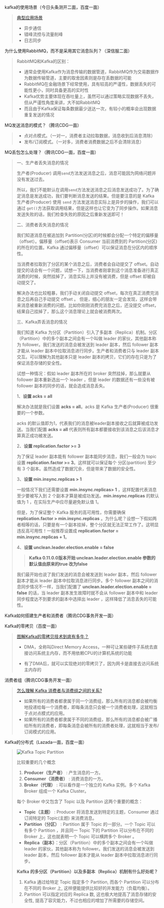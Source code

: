 kafka的使用场景（今日头条测开二面，百度一面）

> [典型应用场景](https://support.huaweicloud.com/productdesc-kafka/kafka-scenarios.html)
>
> - 异步通信
> - 错峰流控与流量削峰
> - 日志同步

为什么使用RabbitMQ，而不是采用其它消息队列？（深信服二面）

> RabbitMQ和Kafka的区别：
>
> - 通常会使用Kafka作为消息传输的数据管道，RabbitMQ作为交易数据作为数据传输管道，主要的取舍因素则是存在丢数据的可能
> - RabbitMQ在金融场景下经常使用，具有较高的严谨性，数据丢失的可能性更小，同时具备更高的实时性
> - Kafka优势主要体现在吞吐量上，虽然可以通过策略实现数据不丢失，但从严谨性角度来讲，大不如RabbitMQ
> - 而且由于Kafka保证每条数据最少送达一次，有较小的概率会出现数据重复发送的情况

MQ发送消息的模式？（腾讯CDG一面）

> - 点对点模式。（一对一，消费者主动拉取数据，消息收到后消息清除）
> - 发布/订阅模式。（一对多，消费者消费数据之后不会清除消息）

MQ丢包怎么处理？（腾讯CDG一面，百度一面）

> 一、生产者丢失消息的情况
>
> 生产者(Producer) 调用`send`方法发送消息之后，消息可能因为网络问题并没有发送过去。
>
> 所以，我们不能默认在调用`send`方法发送消息之后消息发送成功了。为了确定消息是发送成功，我们要判断消息发送的结果。但是要注意的是 Kafka 生产者(Producer) 使用 `send` 方法发送消息实际上是异步的操作，我们可以通过 `get()`方法获取调用结果，但是这样也让它变为了同步操作。如果消息发送失败的话，我们检查失败的原因之后重新发送即可！
>
> 二、消费者丢失消息的情况
>
> 我们知道消息在被追加到 Partition(分区)的时候都会分配一个特定的偏移量（offset）。偏移量（offset)表示 Consumer 当前消费到的 Partition(分区)的所在的位置。Kafka 通过偏移量（offset）可以保证消息在分区内的顺序性。
>
> 当消费者拉取到了分区的某个消息之后，消费者会自动提交了 offset。自动提交的话会有一个问题，试想一下，当消费者刚拿到这个消息准备进行真正消费的时候，突然挂掉了，消息实际上并没有被消费，但是 offset 却被自动提交了。
>
> 解决办法也比较粗暴，我们手动关闭自动提交 offset，每次在真正消费完消息之后再自己手动提交 offset 。 但是，细心的朋友一定会发现，这样会带来消息被重新消费的问题。比如你刚刚消费完消息之后，还没提交 offset，结果自己挂掉了，那么这个消息理论上就会被消费两次。
>
> 三、Kafka弄丢消息的情况
>
> 我们知道 Kafka 为分区（Partition）引入了多副本（Replica）机制。分区（Partition）中的多个副本之间会有一个叫做 leader 的家伙，其他副本称为 follower。我们发送的消息会被发送到 leader 副本，然后 follower 副本才能从 leader 副本中拉取消息进行同步。生产者和消费者只与 leader 副本交互。可以理解为其他副本只是 leader 副本的拷贝，它们的存在只是为了保证消息存储的安全性。
>
> 试想一种情况：假如 leader 副本所在的 broker 突然挂掉，那么就要从 follower 副本重新选出一个 leader ，但是 leader 的数据还有一些没有被 follower 副本的同步的话，就会造成消息丢失。
>
> 1、**设置 acks = all**
>
> 解决办法就是我们设置 **acks = all**。acks 是 Kafka 生产者(Producer) 很重要的一个参数。
>
> acks 的默认值即为1，代表我们的消息被leader副本接收之后就算被成功发送。当我们配置 **acks = all** 代表则所有副本都要接收到该消息之后该消息才算真正成功被发送。
>
> 2、**设置 replication.factor >= 3**
>
> 为了保证 leader 副本能有 follower 副本能同步消息，我们一般会为 topic 设置 **replication.factor >= 3**。这样就可以保证每个 分区(partition) 至少有 3 个副本。虽然造成了数据冗余，但是带来了数据的安全性。
>
> 3、**设置 min.insync.replicas > 1**
>
> 一般情况下我们还需要设置 **min.insync.replicas> 1** ，这样配置代表消息至少要被写入到 2 个副本才算是被成功发送。**min.insync.replicas** 的默认值为 1 ，在实际生产中应尽量避免默认值 1。
>
> 但是，为了保证整个 Kafka 服务的高可用性，你需要确保 **replication.factor > min.insync.replicas** 。为什么呢？设想一下假如两者相等的话，只要是有一个副本挂掉，整个分区就无法正常工作了。这明显违反高可用性！一般推荐设置成 **replication.factor = min.insync.replicas + 1**。
>
> 4、**设置 unclean.leader.election.enable = false**
>
> > **Kafka 0.11.0.0版本开始 unclean.leader.election.enable 参数的默认值由原来的true 改为false**
>
> 我们最开始也说了我们发送的消息会被发送到 leader 副本，然后 follower 副本才能从 leader 副本中拉取消息进行同步。多个 follower 副本之间的消息同步情况不一样，当我们配置了 **unclean.leader.election.enable = false** 的话，当 leader 副本发生故障时就不会从 follower 副本中和 leader 同步程度达不到要求的副本中选择出 leader ，这样降低了消息丢失的可能性。

Kafka如何搭建生产者和消费者（腾讯CDG事务开发一面）

Kafka的零拷贝（百度一面）

> [图解Kafka的零拷贝技术到底有多牛？](https://cloud.tencent.com/developer/article/1421266)
>
> - DMA，全称叫Direct Memory Access，一种可让某些硬件子系统去直接访问系统主内存，而不用依赖CPU的计算机系统的功能
>
> - 有了DMA后，就可以实现绝对的零拷贝了，因为网卡是直接去访问系统主内存的

消费者组（腾讯CDG事务开发一面）

> [怎么理解 Kafka 消费者与消费组之间的关系?](https://segmentfault.com/a/1190000039125247)
>
> - 如果所有的消费者都隶属于同一个消费组，那么所有的消息都会被均衡地投递给每一个消费者，即每条消息只会被一个消费者处理，这就相当于点对点模式的应用。
> - 如果所有的消费者都隶属于不同的消费组，那么所有的消息都会被广播给所有的消费者，即每条消息会被所有的消费者处理，这就相当于发布/订阅模式的应用。

Kafka的分布式（Lazada一面，百度一面）

> ![Kafka Topic Partition](https://my-blog-to-use.oss-cn-beijing.aliyuncs.com/2019-11/KafkaTopicPartitioning.png)
>
> 比较重要的几个概念
>
> 1. **Producer（生产者）** : 产生消息的一方。
> 2. **Consumer（消费者）** : 消费消息的一方。
> 3. **Broker（代理）** : 可以看作是一个独立的 Kafka 实例。多个 Kafka Broker 组成一个 Kafka Cluster。
>
> 每个 Broker 中又包含了 Topic 以及 Partition 这两个重要的概念：
>
> - **Topic（主题）** : Producer 将消息发送到特定的主题，Consumer 通过订阅特定的 Topic(主题) 来消费消息。
> - **Partition（分区）** : Partition 属于 Topic 的一部分。一个 Topic 可以有多个 Partition ，并且同一 Topic 下的 Partition 可以分布在不同的 Broker 上，这也就表明一个 Topic 可以横跨多个 Broker 。
> - **Replica（副本）**：分区（Partition）中的多个副本之间会有一个叫做 leader 的家伙，其他副本称为 follower。我们发送的消息会被发送到 leader 副本，然后 follower 副本才能从 leader 副本中拉取消息进行同步。
>
> **Kafka 的多分区（Partition）以及多副本（Replica）机制有什么好处呢？**
>
> 1. Kafka 通过给特定 Topic 指定多个 Partition, 而各个 Partition 可以分布在不同的 Broker 上, 这样便能提供比较好的并发能力（负载均衡）。
> 2. Partition 可以指定对应的 Replica 数, 这也极大地提高了消息存储的安全性, 提高了容灾能力，不过也相应的增加了所需要的存储空间。

